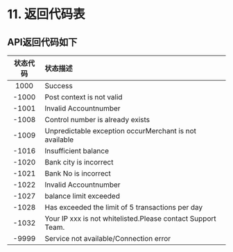 # 11. 返回代码表

##   API返回代码如下

| 状态代码                       |   状态描述    | 
| :-------------------------: | :----------- |
|1000|Success|
|-1000|Post context is not valid|
|-1001|Invalid Accountnumber|
|-1008|Control number is already exists|
|-1009|Unpredictable exception occurMerchant is not available|
|-1016|Insufficient balance|
|-1020|Bank city is incorrect|
|-1021|Bank No is incorrect|
|-1022|Invalid Accountnumber|
|-1027|balance limit exceeded|
|-1028|Has exceeded the limit of 5 transactions per day|
|-1032|Your IP xxx is not whitelisted.Please contact Support Team.|
|-9999|Service not available/Connection error|
